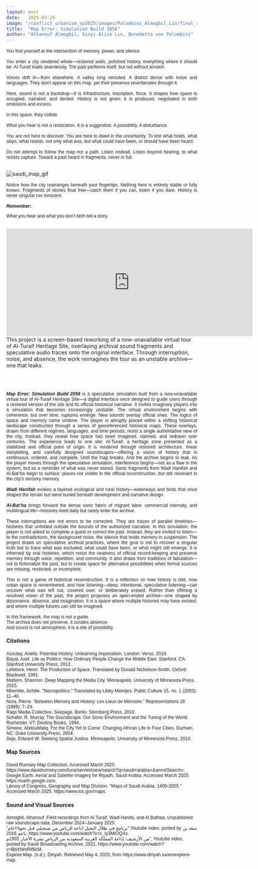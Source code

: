 ```yaml
---
layout: post
date:   2025-03-25
image: "/conflict_urbanism_sp2025/images/Palombini_Almogbil_Lin/final_saudi_main_image.png"
title:  "Map Error: Simulation Build 2056"
author: "Alhanouf Almogbil, Xinyi Alice Lin, Benedetta von Palombini"
---
```


<p style="text-align: justify; font-family: sans-serif;font-size: 12">
You find yourself at the intersection of memory, power, and silence.<br><br>
You enter a city rendered whole—restored walls, polished history, everything where it should be. Al-Turaif loads seamlessly. The past performs itself, but not without tension.<br><br>
Voices drift in—from elsewhere. A valley long rerouted. A district dense with noise and languages. They don’t appear on this map, yet their presence reverberates through it.<br><br>
Here, sound is not a backdrop—it is infrastructure, inscription, force. It shapes how space is occupied, narrated, and denied. History is not given; it is produced, negotiated in both omissions and excess.<br><br> 
In this space, they collide.<br><br>
What you hear is not a restoration. It is a suggestion. A possibility. A disturbance.<br><br>
You are not here to discover. You are here to dwell in the uncertainty. To test what holds, what skips, what resists, not only what was, but what could have been, or should have been heard.<br><br>
Do not attempt to follow the map nor a path. Listen instead. Listen beyond hearing, to what resists capture. Toward a past heard in fragments, never in full.
<br><br>
</p>

![saudi_map_gif](/conflict_urbanism_sp2025/images/Palombini_Almogbil_Lin/saudi_map_10.gif)
 <br>
<p style="text-align: justify; font-family: sans-serif;font-size: 12">
Notice how the city rearranges beneath your fingertips. Nothing here is entirely stable or fully known. Fragments of stories float free—catch them if you can, listen if you dare. History is never singular nor innocent.
<br><br>
<b><i>Remember:</i></b> 
<p style="text-align: justify; font-family: sans-serif;font-size: 12">
What you hear and what you don’t both tell a story.
<br> <br>

<div style="width: 650px; margin: 0 auto; position: relative; padding-top: 56.25%;">
  <iframe 
    src="https://player.vimeo.com/video/1081337851?h=5731bd1905&title=0&byline=0&portrait=0&badge=0&autopause=0&autoplay=1&muted=1&loop=1&background=0&player_id=0&app_id=58479" 
    frameborder="0" 
    allow="autoplay; fullscreen; picture-in-picture; clipboard-write; encrypted-media" 
    allowfullscreen 
    style="position: absolute; top: 0; left: 0; width: 100%; height: 100%;" 
    title="Final 0504 vers 2">
  </iframe>
</div>
<script src="https://player.vimeo.com/api/player.js"></script>
This project is a screen-based reworking of a now-unavailable virtual tour of Al-Turaif Heritage Site, overlaying archival sound fragments and speculative audio traces onto the original interface. Through interruption, noise, and absence, the work reimagines the tour as an unstable archive—one that leaks.
</p>
<br><br>
<p style="text-align: justify; font-family: sans-serif;font-size: 12">
<b><i>Map Error: Simulation Build 2056</i></b> is a speculative simulation built from a now-unavailable virtual tour of Al-Turaif Heritage Site—a digital interface once designed to guide users through a restored version of the site and its official historical narrative.
It invites imaginary players into a simulation that becomes increasingly unstable. The virtual environment begins with coherence, but over time, ruptures emerge. New sounds overlay official ones. The logics of space and memory come undone.
The player is abruptly placed within a shifting historical landscape constructed through a series of georeferenced historical maps. These overlays, drawn from different regimes, languages, and time periods, resist a single authoritative view of the city. Instead, they reveal how space has been imagined, claimed, and redrawn over centuries.
The experience leads to one site: Al-Turaif, a heritage zone presented as a stabilized and official point of origin. It is rendered through restored architecture, linear storytelling, and carefully designed soundscapes—offering a vision of history that is continuous, ordered, and complete.
Until the map breaks.
 And the archive begins to leak.
As the player moves through the speculative simulation, interference begins—not as a flaw in the system, but as a reminder of what was never stored. Sonic fragments from Wadi Hanifah and Al-Bat’ha begin to surface: places not visible in the official reconstruction, but still resonant in the city’s sensory memory.<br><br>
<b><i>Wadi Hanifah</i></b> evokes a layered ecological and rural history—waterways and birds that once shaped the terrain but were buried beneath development and narrative design.<br><br>
<b><i>Al-Bat’ha</i></b> brings forward the dense sonic fabric of migrant labor, commercial intensity, and multilingual life—histories lived daily but rarely enter the archive.<br><br>
These interruptions are not errors to be corrected. They are traces of parallel timelines—histories that unfolded outside the bounds of the authorized narrative. In this simulation, the player is not asked to complete a quest or correct the past. Instead, they are invited to listen—to the contradictions, the background noise, the silence that holds memory in suspension.
The project draws on speculative archival practices, where the goal is not to recover a singular truth but to trace what was excluded, what could have been, or what might still emerge. It is informed by oral histories, which resist the neatness of official record-keeping and preserve memory through voice, repetition, and community. It also draws from traditions of fabulation—not to fictionalize the past, but to create space for alternative possibilities when formal sources are missing, restricted, or incomplete.<br><br>
This is not a game of historical reconstruction.
 It is a reflection on how history is told, how urban space is remembered, and how listening—deep, intentional, speculative listening—can uncover what was left out, covered over, or deliberately erased.
Rather than offering a resolved vision of the past, the project proposes an open-ended archive—one shaped by dissonance, absence, and imagination. It is a space where multiple histories may have existed, and where multiple futures can still be imagined.<br><br>
In this framework, the map is not a guide.<br>
 The archive does not preserve, it curates absence.<br>
 And sound is not atmosphere, it is a site of possibility.<br>

<h4>Citations</h4>
<p style="text-align: left; font-family: sans-serif; font-size: 12">
Azoulay, Ariella. Potential History: Unlearning Imperialism. London: Verso, 2019.<br>
Bayat, Asef. Life as Politics: How Ordinary People Change the Middle East. Stanford, CA: Stanford University Press, 2013.<br>
Lefebvre, Henri. The Production of Space. Translated by Donald Nicholson-Smith. Oxford: Blackwell, 1991.<br>
Mattern, Shannon. Deep Mapping the Media City. Minneapolis: University of Minnesota Press, 2015.<br>
Mbembe, Achille. "Necropolitics." Translated by Libby Meintjes. Public Culture 15, no. 1 (2003): 11–40.<br>
Nora, Pierre. “Between Memory and History: Les Lieux de Mémoire.” Representations 26 (1989): 7–24.<br>
Raqs Media Collective. Seepage. Berlin: Sternberg Press, 2010.<br>
Schafer, R. Murray. The Soundscape: Our Sonic Environment and the Tuning of the World. Rochester, VT: Destiny Books, 1994.<br>
Simone, AbdouMaliq. For the City Yet to Come: Changing African Life in Four Cities. Durham, NC: Duke University Press, 2004.<br>
Soja, Edward W. Seeking Spatial Justice. Minneapolis: University of Minnesota Press, 2010.<br>
</p>

<h4>Map Sources</h4>
<p style="text-align: left; font-family: sans-serif; font-size: 12">
David Rumsey Map Collection, Accessed March 2025 https://www.davidrumsey.com/luna/servlet/view/search?q=saudi+arabia+&annotSearch=.<br> 
Google Earth. Aerial and Satellite Imagery for Riyadh, Saudi Arabia. Accessed March 2025. https://earth.google.com.<br>
Library of Congress, Geography and Map Division. "Maps of Saudi Arabia, 1400-2025." Accessed March 2025. https://www.loc.gov/maps.<br>
</p>

<h4>Sound and Visual Sources</h4>
<p style="text-align: left; font-family: sans-serif; font-size: 12">
Almogbil, Alhanouf. Field recordings from Al Turaif, Wadi Hanifa, and Al Bathaa. Unpublished raw soundscape data, December 2024–January 2025.<br>
"برنامج في ظلال النخيل اذاعة الرياض من تسجيلي قبل نحو٢٥عام" Youtube video, posted by سعد بن ناعم  2016, https://www.youtube.com/watch?v=c_Iy3MiOQAs.<br>
من الأرشيف: إذاعة المملكة العربية السعودية من الرياض نشرة الأخبار 1991م”, Youtube video, posted by Saudi Broadcasting Archive, 2021, https://www.youtube.com/watch?v=BbXNmRIf8cM.<br>
Explore Map. (n.d.). Diriyah. Retrieved May 4, 2025, from https://www.diriyah.sa/en/explore-map.

